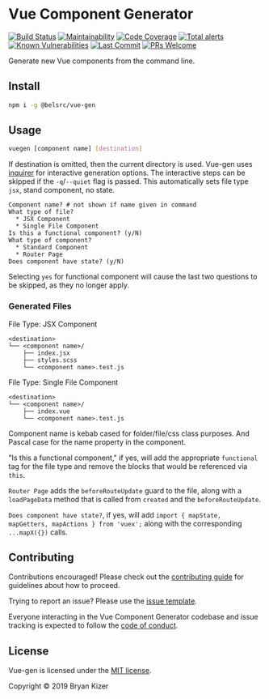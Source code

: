 # Vue Component Generator

[![Build Status](https://img.shields.io/travis/com/belsrc/vue-gen.svg?logo=travis&logoWidth=14&style=flat-square)](https://travis-ci.com/belsrc/vue-gen)
[![Maintainability](https://img.shields.io/codeclimate/maintainability/belsrc/vue-gen.svg?logo=code%20climate&logoWidth=14&style=flat-square)](https://codeclimate.com/github/belsrc/vue-gen/maintainability)
[![Code Coverage](https://img.shields.io/codecov/c/github/belsrc/vue-gen/master.svg?logo=codecov&logoWidth=14&style=flat-square)](https://codecov.io/gh/belsrc/vue-gen/branch/master)
[![Total alerts](https://img.shields.io/lgtm/alerts/g/belsrc/vue-gen.svg?logo=lgtm&logoWidth=14&style=flat-square)](https://lgtm.com/projects/g/belsrc/vue-gen/alerts/)
[![Known Vulnerabilities](https://img.shields.io/snyk/vulnerabilities/github/belsrc/vue-gen.svg?logo=snyk&logoWidth=14&style=flat-square)](https://app.snyk.io/org/belsrc/project/0623bc36-ba88-4751-b85c-6f93c28b5f7c)
[![Last Commit](https://img.shields.io/github/last-commit/belsrc/vue-gen/master.svg?logo=github&logoWidth=14&style=flat-square)](https://github.com/belsrc/vue-gen/commits/master)
[![PRs Welcome](https://img.shields.io/badge/PRs-welcome-brightgreen.svg?style=flat-square)](https://github.com/belsrc/vue-gen/pulls)

Generate new Vue components from the command line.

## Install

```bash
npm i -g @belsrc/vue-gen
```

## Usage

```bash
vuegen [component name] [destination]
```

If destination is omitted, then the current directory is used.
Vue-gen uses [inquirer](https://github.com/SBoudrias/Inquirer.js/) for interactive generation options.
The interactive steps can be skipped if the `-q`/`--quiet` flag is passed. This automatically sets file type `jsx`, stand component, no state.

```
Component name? # not shown if name given in command
What type of file?
  * JSX Component
  * Single File Component
Is this a functional component? (y/N)
What type of component?
  * Standard Component
  * Router Page
Does component have state? (y/N)
```

Selecting `yes` for functional component will cause the last two questions to be skipped, as they no longer apply.

### Generated Files

File Type: JSX Component

```
<destination>
└── <component name>/
    ├── index.jsx
    ├── styles.scss
    └── <component name>.test.js
```

File Type: Single File Component

```
<destination>
└── <component name>/
    ├── index.vue
    └── <component name>.test.js
```

Component name is kebab cased for folder/file/css class purposes. And Pascal case for the name property in the component.

"Is this a functional component," if yes, will add the appropriate `functional` tag for the file type and remove the blocks that would be referenced via `this`.

`Router Page` adds the `beforeRouteUpdate` guard to the file, along with a `loadPageData` method that is called from `created` and the `beforeRouteUpdate`.

`Does component have state?`, if yes, will add `import { mapState, mapGetters, mapActions } from 'vuex';` along with the corresponding `...mapX({})` calls.

## Contributing

Contributions encouraged! Please check out the [contributing guide](CONTRIBUTING.md) for guidelines about how to proceed.

Trying to report an issue? Please use the [issue template](ISSUE_TEMPLATE.md).

Everyone interacting in the Vue Component Generator codebase and issue tracking is expected to follow the [code of conduct](CODE_OF_CONDUCT.md).

## License

Vue-gen is licensed under the [MIT license](LICENSE).

Copyright © 2019 Bryan Kizer
